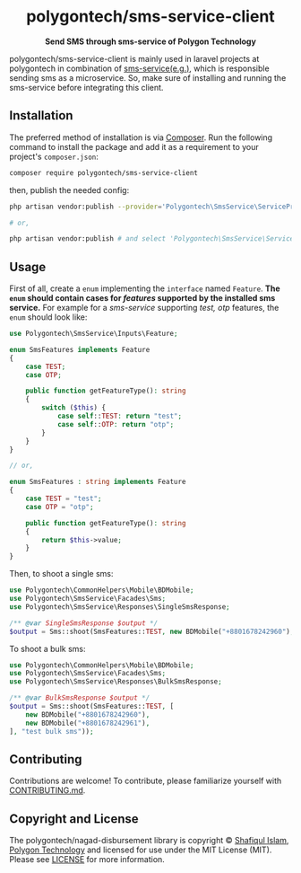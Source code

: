 <h1 align="center">polygontech/sms-service-client</h1>

<p align="center">
    <strong>Send SMS through sms-service of Polygon Technology</strong>
</p>

polygontech/sms-service-client is mainly used in laravel projects at polygontech in combination of [sms-service(e.g.)](https://github.com/PolygonTechnology-xyz/ranks-reward-sms), which is responsible sending sms as a microservice. So, make sure of installing and running the sms-service before integrating this client.

## Installation

The preferred method of installation is via [Composer](https://getcomposer.org/). Run the following
command to install the package and add it as a requirement to your project's
`composer.json`:

```bash
composer require polygontech/sms-service-client
```

then, publish the needed config:

```bash
php artisan vendor:publish --provider='Polygontech\SmsService\ServiceProvider'

# or,

php artisan vendor:publish # and select 'Polygontech\SmsService\ServiceProvider' when prompted
```

## Usage

First of all, create a `enum` implementing the `interface` named `Feature`. <b>The `enum` should contain cases for <i>features</i> supported by the installed sms service.</b> For example for a <i>sms-service</i> supporting <i>test, otp</i> features, the `enum` should look like:

```php
use Polygontech\SmsService\Inputs\Feature;

enum SmsFeatures implements Feature
{
    case TEST;
    case OTP;

    public function getFeatureType(): string
    {
        switch ($this) {
            case self::TEST: return "test";
            case self::OTP: return "otp";
        }
    }
}

// or,

enum SmsFeatures : string implements Feature
{
    case TEST = "test";
    case OTP = "otp";

    public function getFeatureType(): string
    {
        return $this->value;
    }
}
```

Then, to shoot a single sms:

```php
use Polygontech\CommonHelpers\Mobile\BDMobile;
use Polygontech\SmsService\Facades\Sms;
use Polygontech\SmsService\Responses\SingleSmsResponse;

/** @var SingleSmsResponse $output */
$output = Sms::shoot(SmsFeatures::TEST, new BDMobile("+8801678242960"), "test sms"));
```

To shoot a bulk sms:

```php
use Polygontech\CommonHelpers\Mobile\BDMobile;
use Polygontech\SmsService\Facades\Sms;
use Polygontech\SmsService\Responses\BulkSmsResponse;

/** @var BulkSmsResponse $output */
$output = Sms::shoot(SmsFeatures::TEST, [
    new BDMobile("+8801678242960"),
    new BDMobile("+8801678242961"),
], "test bulk sms"));
```

## Contributing

Contributions are welcome! To contribute, please familiarize yourself with
[CONTRIBUTING.md](CONTRIBUTING.md).

## Copyright and License

The polygontech/nagad-disbursement library is copyright © [Shafiqul Islam](https://github.com/ShafiqIslam/), [Polygon Technology](https://polygontech.xyz/) and
licensed for use under the MIT License (MIT). Please see [LICENSE](LICENSE) for more
information.

